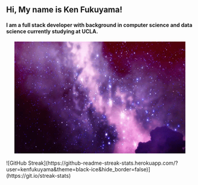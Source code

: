 ## Hi, My name is Ken Fukuyama!

#### I am a full stack developer with background in computer science and data science currently studying at UCLA.

<p align="center" style="border: 5px red;">
  <img width="460" height="300" src="space.gif" alt="space img">
  
</p>
![GitHub Streak](https://github-readme-streak-stats.herokuapp.com/?user=kenfukuyama&theme=black-ice&hide_border=false)](https://git.io/streak-stats)

<!--
**kenfukuyama/kenfukuyama** is a ✨ _special_ ✨ repository because its `README.md` (this file) appears on your GitHub profile.

Here are some ideas to get you started:

- 🔭 I’m currently working on ...
- 🌱 I’m currently learning ...
- 👯 I’m looking to collaborate on ...
- 🤔 I’m looking for help with ...
- 💬 Ask me about ...
- 📫 How to reach me: ...
- 😄 Pronouns: ...
- ⚡ Fun fact: ...
-->
